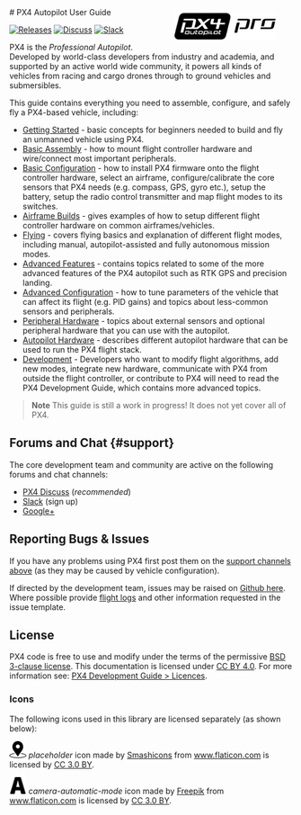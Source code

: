 <div style="float:right; padding:10px; margin-right:20px;"><a href="http://px4.io/"><img src="../assets/site/logo_pro_small.png" title="PX4 Logo" width="180px" /></a></div>
# PX4 Autopilot User Guide

[![Releases](https://img.shields.io/github/release/PX4/Firmware.svg)](https://github.com/PX4/Firmware/releases) [![Discuss](https://img.shields.io/badge/discuss-px4-ff69b4.svg)](http://discuss.px4.io/) [![Slack](https://px4-slack.herokuapp.com/badge.svg)](http://slack.px4.io) 

PX4 is the *Professional Autopilot*. Developed by world-class developers from industry and academia, and supported by an active world wide community, it powers all kinds of vehicles from racing and cargo drones through to ground vehicles and submersibles.

This guide contains everything you need to assemble, configure, and safely fly a PX4-based vehicle, including:

- [Getting Started](getting_started/README.md) - basic concepts for beginners needed to build and fly an unmanned vehicle using PX4.
- [Basic Assembly](assembly/README.md) - how to mount flight controller hardware and wire/connect most important peripherals.
- [Basic Configuration](config/README.md) - how to install PX4 firmware onto the flight controller hardware, select an airframe, configure/calibrate the core sensors that PX4 needs (e.g. compass, GPS, gyro etc.), setup the battery, setup the radio control transmitter and map flight modes to its switches.
- [Airframe Builds](airframes/README.md) - gives examples of how to setup different flight controller hardware on common airframes/vehicles.
- [Flying](flying/README.md) - covers flying basics and explanation of different flight modes, including manual, autopilot-assisted and fully autonomous mission modes.
- [Advanced Features](advanced_features/README.md) - contains topics related to some of the more advanced features of the PX4 autopilot such as RTK GPS and precision landing.
- [Advanced Configuration](advanced_config/README.md) - how to tune parameters of the vehicle that can affect its flight (e.g. PID gains) and topics about less-common sensors and peripherals.
- [Peripheral Hardware](peripherals/README.md) - topics about external sensors and optional peripheral hardware that you can use with the autopilot.
- [Autopilot Hardware](flight_controller/README.md) - describes different autopilot hardware that can be used to run the PX4 flight stack. 
- [Development](development/development.md) - Developers who want to modify flight algorithms, add new modes, integrate new hardware, communicate with PX4 from outside the flight controller, or contribute to PX4 will need to read the PX4 Development Guide, which contains more advanced topics.

> **Note** This guide is still a work in progress! It does not yet cover all of PX4.


## Forums and Chat {#support}

The core development team and community are active on the following forums and chat channels:

* [PX4 Discuss](http://discuss.px4.io/) (*recommended*)
* [Slack](http://slack.px4.io) (sign up)
* [Google+](https://plus.google.com/117509651030855307398)


## Reporting Bugs & Issues

If you have any problems using PX4 first post them on the [support channels above](#support) (as they may be caused by vehicle configuration).

If directed by the development team, issues may be raised on [Github here](https://github.com/PX4/Firmware/issues). 
Where possible provide [flight logs](flying/flight_reporting.md) and other information requested in the issue template.


## License

PX4 code is free to use and modify under the terms of the permissive 
[BSD 3-clause license](https://opensource.org/licenses/BSD-3-Clause). 
This documentation is licensed under [CC BY 4.0](https://creativecommons.org/licenses/by/4.0/). 
For more information see: [PX4 Development Guide > Licences](https://dev.px4.io/en/contribute/licenses.html).



### Icons

The following icons used in this library are licensed separately (as shown below):

<img src="../assets/site/position_fixed.svg" title="Position fix required (e.g. GPS)" width="30px" /> *placeholder* icon made by <a href="https://www.flaticon.com/authors/smashicons" title="Smashicons">Smashicons</a> from <a href="https://www.flaticon.com/" title="Flaticon">www.flaticon.com</a> is licensed by <a href="http://creativecommons.org/licenses/by/3.0/" title="Creative Commons BY 3.0" target="_blank">CC 3.0 BY</a>.

<img src="../assets/site/automatic_mode.svg" title="Automatic mode" width="30px" /> *camera-automatic-mode* icon made by <a href="http://www.freepik.com" title="Freepik">Freepik</a> from <a href="https://www.flaticon.com/" title="Flaticon">www.flaticon.com</a> is licensed by <a href="http://creativecommons.org/licenses/by/3.0/" title="Creative Commons BY 3.0" target="_blank">CC 3.0 BY</a>.
